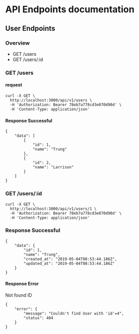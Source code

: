 # API Endpoints documentation

## User Endpoints
### Overview
* GET /users
* GET /users/:id

### GET /users
#### request
```
curl -X GET \
  http://localhost:3000/api/v1/users \
  -H 'Authorization: Bearer 78eb7a778cd3e070d90d' \
  -H 'Content-Type: application/json'
```

#### Response Successful 
```
{
    "data": [
        {
            "id": 1,
            "name": "Trung"
        },
        {
            "id": 2,
            "name": "Larrison"
        }
    ]
}
```

### GET /users/:id
```
curl -X GET \
  http://localhost:3000/api/v1/users/1 \
  -H 'Authorization: Bearer 78eb7a778cd3e070d90d' \
  -H 'Content-Type: application/json'
```

### Response Successful
```
{
    "data": {
        "id": 1,
        "name": "Trung",
        "created_at": "2019-05-04T08:53:44.186Z",
        "updated_at": "2019-05-04T08:53:44.186Z"
    }
}
```

#### Response Error
Not found ID
```
{
    "error": {
        "message": "Couldn't find User with 'id'=4",
        "status": 404
    }
}
```